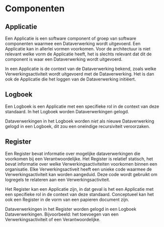 # Componenten


## Applicatie

Een Applicatie is een software component of groep van software componenten waarmee een Dataverwerking wordt uitgevoerd. Een Applicatie kan in allerlei vormen voorkomen. Voor de architectuur is niet relevant welke vorm de Applicatie heeft, het is slechts relevant dat dit de component is waar een Dataverwerking wordt uitgevoerd.

In een Applicatie is de context van de Dataverwerking bekend, zoals welke Verwerkingsactiviteit wordt uitgevoerd met de Dataverwerking. Het is dan ook de Applicatie die het loggen van de Dataverwerking initiëert.


## Logboek

Een Logboek is een Applicatie met een specifieke rol in de context van deze standaard. In het Logboek worden Dataverwerkingen gelogd.

Dataverwerkingen in het Logboek worden *niet* als nieuwe Dataverwerking gelogd in een Logboek, dit zou een oneindige recursiviteit veroorzaken.


## Register

 Een Register bevat informatie over mogelijke dataverwerkingen die voorkomen bij een Verantwoordelijke. Het Register is relatief statisch, het bevat informatie over welke Verwerkingsactiviteiten voorkomen binnen een organisatie. Elke Verwerkingsactiveit heeft een unieke code waarmee de Verwerkingsactiviteit kan worden aangeduid. Deze code wordt gebruikt om logregels te relateren aan een Verwerkingsactiviteit.

Het Register kan een Applicatie zijn, in dat geval is het een Applicatie met een specifieke rol in de context van deze standaard. Conceptueel kan het ook een Register in de vorm van een papieren document zijn.

Dataverwerkingen in het Register worden gelogd in een Logboek Dataverwerkingen. Bijvoorbeeld: het toevoegen van een Verwerkingsactiviteit of een Verantwoordelijke.

